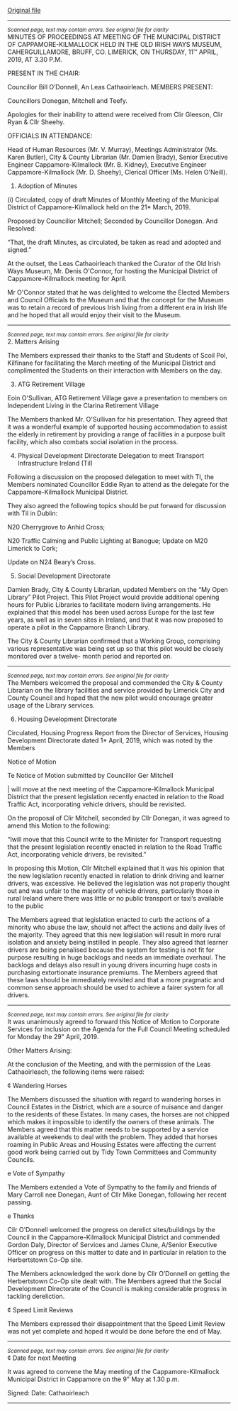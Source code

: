 [Original file](https://www.limerick.ie/sites/default/files/media/documents/2019-05/02%20Minutes%20April%202019%20Meeting%20Cappamore-Kilmallock%20MD.pdf)

---
*<small>Scanned page, text may contain errors. See original file for clarity</small>*  
MINUTES OF PROCEEDINGS AT MEETING OF THE MUNICIPAL
DISTRICT OF CAPPAMORE-KILMALLOCK HELD IN THE OLD IRISH
WAYS MUSEUM, CAHERGUILLAMORE, BRUFF, CO. LIMERICK, ON
THURSDAY, 11™ APRIL, 2019, AT 3.30 P.M.

PRESENT IN THE CHAIR:

Councillor Bill O’Donnell, An Leas Cathaoirleach.
MEMBERS PRESENT:

Councillors Donegan, Mitchell and Teefy.

Apologies for their inability to attend were received from Clir Gleeson, Clir Ryan & Cllr Sheehy.

OFFICIALS IN ATTENDANCE:

Head of Human Resources (Mr. V. Murray), Meetings Administrator (Ms. Karen Butler), City
& County Librarian (Mr. Damien Brady), Senior Executive Engineer Cappamore-Kilmallock
(Mr. B. Kidney), Executive Engineer Cappamore-Kilmallock (Mr. D. Sheehy), Clerical Officer
(Ms. Helen O'Neill).

1. Adoption of Minutes

(i) Circulated, copy of draft Minutes of Monthly Meeting of the Municipal District of
Cappamore-Kilmallock held on the 21* March, 2019.

Proposed by Councillor Mitchell;
Seconded by Councillor Donegan.
And Resolved:

“That, the draft Minutes, as circulated, be taken as read and adopted and signed.”

At the outset, the Leas Cathaoirleach thanked the Curator of the Old Irish Ways Museum, Mr.
Denis O'Connor, for hosting the Municipal District of Cappamore-Kilmallock meeting for April.

Mr O'Connor stated that he was delighted to welcome the Elected Members and Council
Officials to the Museum and that the concept for the Museum was to retain a record of
previous Irish living from a different era in Irish life and he hoped that all would enjoy their
visit to the Museum.


---
*<small>Scanned page, text may contain errors. See original file for clarity</small>*  
2. Matters Arising

The Members expressed their thanks to the Staff and Students of Scoil Pol, Kilfinane for
facilitating the March meeting of the Municipal District and complimented the Students on
their interaction with Members on the day.

3. ATG Retirement Village

Eoin O'Sullivan, ATG Retirement Village gave a presentation to members on Independent
Living in the Clarina Retirement Village

The Members thanked Mr. O'Sullivan for his presentation. They agreed that it was a
wonderful example of supported housing accommodation to assist the elderly in retirement
by providing a range of facilities in a purpose built facility, which also combats social
isolation in the process.

4. Physical Development Directorate
Delegation to meet Transport Infrastructure Ireland (Til)

Following a discussion on the proposed delegation to meet with TI, the Members
nominated Councillor Eddie Ryan to attend as the delegate for the Cappamore-Kilmallock
Municipal District.

They also agreed the following topics should be put forward for discussion with Til in Dublin:

N20 Cherrygrove to Anhid Cross;

N20 Traffic Calming and Public Lighting at Banogue;
Update on M20 Limerick to Cork;

Update on N24 Beary’s Cross.

5. Social Development Directorate

Damien Brady, City & County Librarian, updated Members on the “My Open Library” Pilot
Project. This Pilot Project would provide additional opening hours for Public Libraries to
facilitate modern living arrangements. He explained that this model has been used across
Europe for the last few years, as well as in seven sites in Ireland, and that it was now proposed
to operate a pilot in the Cappamore Branch Library.

The City & County Librarian confirmed that a Working Group, comprising various
representative was being set up so that this pilot would be closely monitored over a twelve-
month period and reported on.


---
*<small>Scanned page, text may contain errors. See original file for clarity</small>*  
The Members welcomed the proposal and commended the City & County Librarian on the
library facilities and service provided by Limerick City and County Council and hoped that the
new pilot would encourage greater usage of the Library services.

6. Housing Development Directorate

Circulated, Housing Progress Report from the Director of Services, Housing Development
Directorate dated 1* April, 2019, which was noted by the Members

Notice of Motion

Te Notice of Motion submitted by Councillor Ger Mitchell

| will move at the next meeting of the Cappamore-Kilmallock Municipal District that the
present legislation recently enacted in relation to the Road Traffic Act, incorporating
vehicle drivers, should be revisited.

On the proposal of Clir Mitchell, seconded by Cllr Donegan, it was agreed to amend this
Motion to the following:

“Iwill move that this Council write to the Minister for Transport requesting that the present
legislation recently enacted in relation to the Road Traffic Act, incorporating vehicle drivers,
be revisited.”

In proposing this Motion, Cllr Mitchell explained that it was his opinion that the new
legislation recently enacted in relation to drink driving and learner drivers, was excessive. He
believed the legislation was not properly thought out and was unfair to the majority of
vehicle drivers, particularly those in rural Ireland where there was little or no public
transport or taxi’s available to the public

The Members agreed that legislation enacted to curb the actions of a minority who abuse
the law, should not affect the actions and daily lives of the majority. They agreed that this
new legislation will result in more rural isolation and anxiety being instilled in people. They
also agreed that learner drivers are being penalised because the system for testing is not fit
for purpose resulting in huge backlogs and needs an immediate overhaul. The backlogs and
delays also result in young drivers incurring huge costs in purchasing extortionate insurance
premiums. The Members agreed that these laws should be immediately revisited and that a
more pragmatic and common sense approach should be used to achieve a fairer system for
all drivers.


---
*<small>Scanned page, text may contain errors. See original file for clarity</small>*  
It was unanimously agreed to forward this Notice of Motion to Corporate Services for
inclusion on the Agenda for the Full Council Meeting scheduled for Monday the 29" April,
2019.

Other Matters Arising:

At the conclusion of the Meeting, and with the permission of the Leas Cathaoirleach, the
following items were raised:

¢ Wandering Horses

The Members discussed the situation with regard to wandering horses in Council Estates in
the District, which are a source of nuisance and danger to the residents of these Estates. In
many cases, the horses are not chipped which makes it impossible to identify the owners of
these animals. The Members agreed that this matter needs to be supported by a service
available at weekends to deal with the problem. They added that horses roaming in Public
Areas and Housing Estates were affecting the current good work being carried out by Tidy
Town Committees and Community Councils.

e Vote of Sympathy

The Members extended a Vote of Sympathy to the family and friends of Mary Carroll nee
Donegan, Aunt of Cllr Mike Donegan, following her recent passing.

e Thanks

Cilr O'Donnell welcomed the progress on derelict sites/buildings by the Council in the
Cappamore-Kilmallock Municipal District and commended Gordon Daly, Director of Services
and James Clune, A/Senior Executive Officer on progress on this matter to date and in
particular in relation to the Herbertstown Co-Op site.

The Members acknowledged the work done by Cllr O’Donnell on getting the Herbertstown
Co-Op site dealt with. The Members agreed that the Social Development Directorate of the
Council is making considerable progress in tackling dereliction.

¢ Speed Limit Reviews

The Members expressed their disappointment that the Speed Limit Review was not yet
complete and hoped it would be done before the end of May.


---
*<small>Scanned page, text may contain errors. See original file for clarity</small>*  
¢ Date for next Meeting

It was agreed to convene the May meeting of the Cappamore-Kilmallock Municipal District in
Cappamore on the 9" May at 1.30 p.m.

Signed: Date:
Cathaoirleach


---
